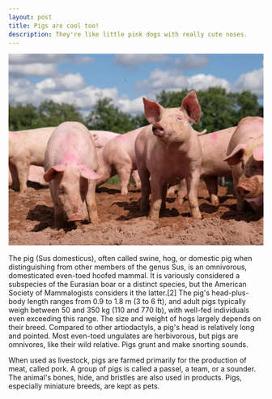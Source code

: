```yaml
---
layout: post
title: Pigs are cool too!
description: They're like little pink dogs with really cute noses.
---
```

![This is a pig](/assets/images/pig.webp)

The pig (Sus domesticus), often called swine, hog, or domestic pig when distinguishing from other members of the genus Sus, is an omnivorous, domesticated even-toed hoofed mammal. It is variously considered a subspecies of the Eurasian boar or a distinct species, but the American Society of Mammalogists considers it the latter.[2] The pig's head-plus-body length ranges from 0.9 to 1.8 m (3 to 6 ft), and adult pigs typically weigh between 50 and 350 kg (110 and 770 lb), with well-fed individuals even exceeding this range. The size and weight of hogs largely depends on their breed. Compared to other artiodactyls, a pig's head is relatively long and pointed. Most even-toed ungulates are herbivorous, but pigs are omnivores, like their wild relative. Pigs grunt and make snorting sounds.

When used as livestock, pigs are farmed primarily for the production of meat, called pork. A group of pigs is called a passel, a team, or a sounder. The animal's bones, hide, and bristles are also used in products. Pigs, especially miniature breeds, are kept as pets.
